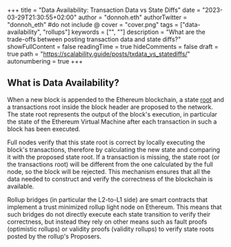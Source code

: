 +++
title = "Data Availability: Transaction Data vs State Diffs"
date = "2023-03-29T21:30:55+02:00"
author = "donnoh.eth"
authorTwitter = "donnoh_eth" #do not include @
cover = "cover.png"
tags = ["data-availability", "rollups"]
keywords = ["", ""]
description = "What are the trade-offs between posting transaction data and state diffs?"
showFullContent = false
readingTime = true
hideComments = false
draft = true
path = "https://scalability.guide/posts/txdata_vs_statediffs/"
autonumbering = true
+++

## What is Data Availability?

When a new block is appended to the Ethereum blockchain, a state [root](https://blog.ethereum.org/2015/11/15/merkling-in-ethereum) and a transactions root inside the block header are proposed to the network. The state root represents the output of the block's execution, in particular the state of the Ethereum Virtual Machine after each transaction in such a block has been executed.

Full nodes verify that this state root is correct by locally executing the block's transactions, therefore by calculating the new state and comparing it with the proposed state root. If a transaction is missing, the state root (or the transactions root) will be different from the one calculated by the full node, so the block will be rejected. This mechanism ensures that all the data needed to construct and verify the correctness of the blockchain is available.

Rollup bridges (in particular the L2-to-L1 side) are smart contracts that implement a trust minimized rollup light node on Ethereum. This means that such bridges do not directly execute each state transition to verify their correctness, but instead they rely on other means such as fault proofs (optimistic rollups) or validity proofs (validity rollups) to verify state roots posted by the rollup's Proposers.

